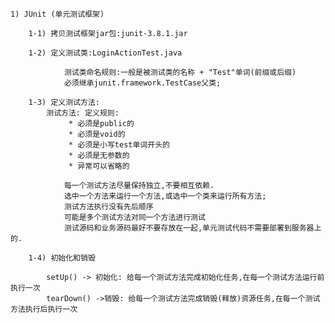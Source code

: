 	1) JUnit (单元测试框架)
	
		1-1) 拷贝测试框架jar包:junit-3.8.1.jar
		
		1-2) 定义测试类:LoginActionTest.java
			
				测试类命名规则:一般是被测试类的名称 + "Test"单词(前缀或后缀)
 				必须继承junit.framework.TestCase父类;
 				
 		1-3) 定义测试方法:
 			测试方法: 定义规则:
				 * 必须是public的
				 * 必须是void的
				 * 必须是小写test单词开头的
				 * 必须是无参数的
				 * 异常可以省略的
			
				每一个测试方法尽量保持独立,不要相互依赖.	
				选中一个方法来运行一个方法,或选中一个类来运行所有方法;
				测试方法执行没有先后顺序
				可能是多个测试方法对同一个方法进行测试
				测试源码和业务源码最好不要存放在一起,单元测试代码不需要部署到服务器上的.
				 
		1-4) 初始化和销毁
			
			setUp() -> 初始化: 给每一个测试方法完成初始化任务,在每一个测试方法运行前执行一次
			tearDown() ->销毁: 给每一个测试方法完成销毁(释放)资源任务,在每一个测试方法执行后执行一次		 	
			
			
	
		